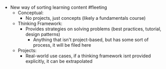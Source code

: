 - New way of sorting learning content #fleeting
	- Conceptual:
		- No projects, just concepts (likely a fundamentals course)
	- Thinking Framework:
		- Provides strategies on solving problems (best practices, tutorial, design patterns)
			- Anything that isn't project-based, but has some sort of process, it will be filed here
	- Projects:
		- Real-world use cases, if a thinking framework isnt provided explicitly, it can be extrapolated